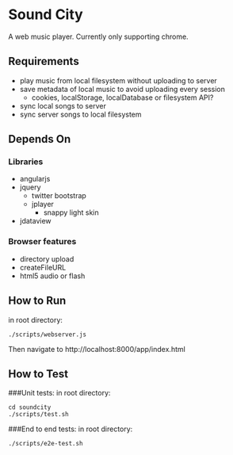 Sound City
==========

A web music player. Currently only supporting chrome.

Requirements
------------

- play music from local filesystem without uploading to server
- save metadata of local music to avoid uploading every session
   - cookies, localStorage, localDatabase or filesystem API?
- sync local songs to server
- sync server songs to local filesystem

Depends On
----------

### Libraries
- angularjs
- jquery
   - twitter bootstrap
   - jplayer 
      - snappy light skin
- jdataview

### Browser features
- directory upload
- createFileURL
- html5 audio or flash

How to Run
----------
in root directory:
    
    ./scripts/webserver.js

Then navigate to http://localhost:8000/app/index.html

How to Test 
-----------

###Unit tests:
in root directory:

    cd soundcity
    ./scripts/test.sh

###End to end tests:
in root directory:

    ./scripts/e2e-test.sh
